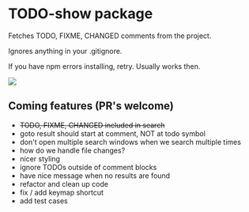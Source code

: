 # TODO-show package

Fetches TODO, FIXME, CHANGED comments from the project.

Ignores anything in your .gitignore.

If you have npm errors installing, retry. Usually works then.


![](https://raw.github.com/jamischarles/atom-todo-show/master/screenshots/preview.png)

## Coming features (PR's welcome)
- ~~TODO, FIXME, CHANGED included in search~~
- goto result should start at comment, NOT at todo symbol
- don't open multiple search windows when we search multiple times
- how do we handle file changes?
- nicer styling
- ignore TODOs outside of comment blocks
- have nice message when no results are found
- refactor and clean up code
- fix / add keymap shortcut
- add test cases
